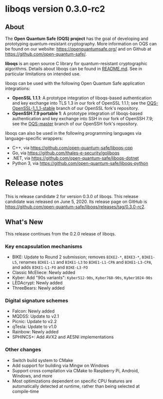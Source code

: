 liboqs version 0.3.0-rc2
========================

About
-----

The **Open Quantum Safe (OQS) project** has the goal of developing and prototyping quantum-resistant cryptography.  More information on OQS can be found on our website: https://openquantumsafe.org/ and on Github at https://github.com/open-quantum-safe/.  

**liboqs** is an open source C library for quantum-resistant cryptographic algorithms.  Details about liboqs can be found in [README.md](https://github.com/open-quantum-safe/liboqs/blob/master/README.md).  See in particular limitations on intended use.

liboqs can be used with the following Open Quantum Safe application integrations:

- **OpenSSL 1.1.1**: A prototype integration of liboqs-based authentication and key exchange into TLS 1.3 in our fork of OpenSSL 1.1.1; see the [OQS-OpenSSL-1\_1\_1-stable](https://github.com/open-quantum-safe/openssl/tree/OQS-OpenSSL_1_1_1-stable) branch of our OpenSSL fork's repository.
- **OpenSSH 7.9 portable 1**: A prototype integration of liboqs-based authentication and key exchange into SSH in our fork of OpenSSH 7.9; see the [OQS-master](https://github.com/open-quantum-safe/openssh-portable/tree/OQS-master) branch of our OpenSSH fork's repository.

liboqs can also be used in the following programming languages via language-specific wrappers:

- C++, via https://github.com/open-quantum-safe/liboqs-cpp
- Go, via https://github.com/thales-e-security/goliboqs
- .NET, via https://github.com/open-quantum-safe/liboqs-dotnet
- Python 3, via https://github.com/open-quantum-safe/liboqs-python

Release notes
=============

This is release candidate 2 for version 0.3.0 of liboqs.  This release candidate was released on June 5, 2020.  Its release page on GitHub is https://github.com/open-quantum-safe/liboqs/releases/tag/0.3.0-rc2.

What's New
----------

This release continues from the 0.2.0 release of liboqs.

### Key encapsulation mechanisms

- BIKE: Update to Round 2 submission; removes `BIKE2-*`, `BIKE3-*`, `BIKE1-L5`, renames `BIKE1-L1` and `BIKE1-L3` to `BIKE1-L1-CPA` and `BIKE1-L3-CPA`, and adds `BIKE1-L1-FO` and `BIKE-L3-FO`
- Classic McEliece: Newly added
- Kyber: Add "90s variants": `Kyber512-90s`, `Kyber768-90s`, `Kyber1024-90s`
- LEDAcrypt: Newly added
- ThreeBears: Newly added

### Digital signature schemes

- Falcon: Newly added
- MQDSS: Update to v2.1
- Picnic: Update to v2.2
- qTesla: Update to v1.0
- Rainbow: Newly added
- SPHINCS+: Add AVX2 and AESNI implementations

### Other changes

- Switch build system to CMake
- Add support for building via Mingw on Windows
- Support cross compilation via CMake to Raspberry Pi, Android, Windows, and more
- Most optimizations dependent on specific CPU features are automatically detected at runtime, rather than being selected at compile-time
